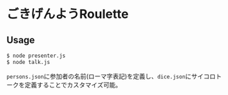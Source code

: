 # ごきげんようRoulette

## Usage

```sh
$ node presenter.js
$ node talk.js
```

`persons.json`に参加者の名前(ローマ字表記)を定義し、`dice.json`にサイコロトークを定義することでカスタマイズ可能。
